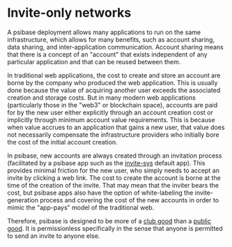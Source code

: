 # Invite-only networks

A psibase deployment allows many applications to run on the same infrastructure, which allows for many benefits, such as account sharing, data sharing, and inter-application communication. Account sharing means that there is a concept of an "account" that exists independent of any particular application and that can be reused between them.

In traditional web applications, the cost to create and store an account are borne by the company who produced the web application. This is usually done because the value of acquiring another user exceeds the associated creation and storage costs. But in many modern web applications (particularly those in the "web3" or blockchain space), accounts are paid for by the new user either explicitly through an account creation cost or implicitly through minimum account value requirements. This is because when value accrues to an application that gains a new user, that value does not necessarily compensate the infrastructure providers who initially bore the cost of the initial account creation.

In psibase, new accounts are always created through an invitation process (facilitated by a psibase app such as the [invite-sys](../default-apps/invite-sys.md) default app). This provides minimal friction for the new user, who simply needs to accept an invite by clicking a web link. The cost to create the account is borne at the time of the creation of the invite. That may mean that the inviter bears the cost, but psibase apps also have the option of white-labeling the invite-generation process and covering the cost of the new accounts in order to mimic the "app-pays" model of the traditional web.

Therefore, psibase is designed to be more of a [club good](https://en.wikipedia.org/wiki/Club_good) than a [public good](https://en.wikipedia.org/wiki/Public_good_(economics)). It is permissionless specifically in the sense that anyone is permitted to send an invite to anyone else.
